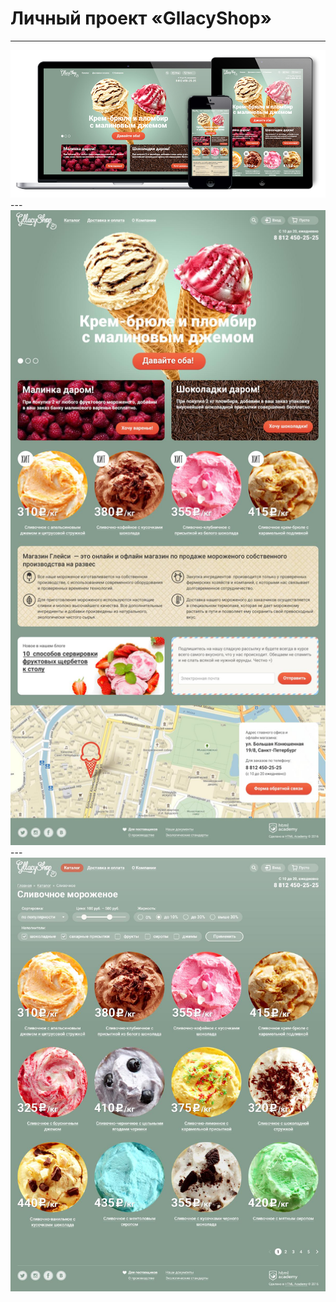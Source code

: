# Личный проект «GllacyShop»
---
<img src="mockup/gllacy@1x.jpg">
---
<img src="mockup/gllacy-index-1200.jpg">
---
<img src="mockup/gllacy-catalog-1200.jpg">
